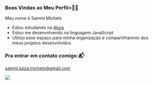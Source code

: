 ### Boas Vindas ao Meu Perfil=🦎🎶

Meu nome é Sammi Michels

- Estou estudando na [Alura](https://www.alura.com.br)
- Estou me desenvolvendo na linguagem JavaScript
- Utilizo esse espaço para minha organização e compartilhamnto dos meus projetos desenvolvidos

### Pra entrar em contato comigo:📬

sammi.luiza.michels@gmail.com


![](https://media1.tenor.com/m/E3SNnvncEE0AAAAC/dance.gif)

<!--
**MicghelSammi/MicghelSammi** is a ✨ _special_ ✨ repository because its `README.md` (this file) appears on your GitHub profile.

Here are some ideas to get you started:

- 🔭 I’m currently working on ...
- 🌱 I’m currently learning ...
- 👯 I’m looking to collaborate on ...
- 🤔 I’m looking for help with ...
- 💬 Ask me about ...
- 📫 How to reach me: ...
- 😄 Pronouns: ...
- ⚡ Fun fact: ...
-->
